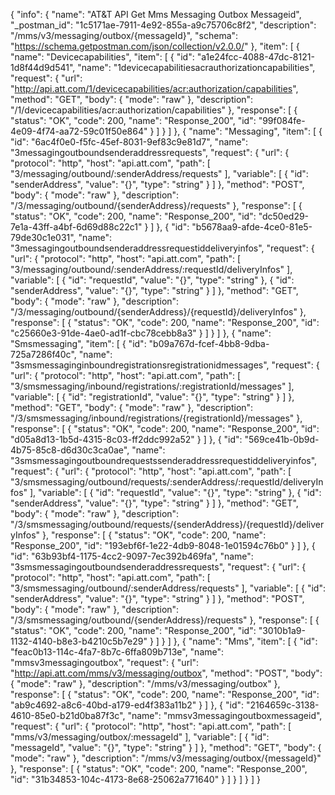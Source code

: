 {
  "info": {
    "name": "AT&T API Get Mms Messaging Outbox Messageid",
    "_postman_id": "1c5171ae-7911-4e92-855a-a9c75706c8f2",
    "description": "/mms/v3/messaging/outbox/{messageId}",
    "schema": "https://schema.getpostman.com/json/collection/v2.0.0/"
  },
  "item": [
    {
      "name": "Devicecapabilities",
      "item": [
        {
          "id": "a1e24fcc-4088-47dc-8121-1d8f44d9d541",
          "name": "1devicecapabilitiesacrauthorizationcapabilities",
          "request": {
            "url": "http://api.att.com/1/devicecapabilities/acr:authorization/capabilities",
            "method": "GET",
            "body": {
              "mode": "raw"
            },
            "description": "/1/devicecapabilities/acr:authorization/capabilities"
          },
          "response": [
            {
              "status": "OK",
              "code": 200,
              "name": "Response_200",
              "id": "99f084fe-4e09-4f74-aa72-59c01f50e864"
            }
          ]
        }
      ]
    },
    {
      "name": "Messaging",
      "item": [
        {
          "id": "6ac4f0e0-f5fc-45ef-8031-9ef83c9e81d7",
          "name": "3messagingoutboundsenderaddressrequests",
          "request": {
            "url": {
              "protocol": "http",
              "host": "api.att.com",
              "path": [
                "3/messaging/outbound/:senderAddress/requests"
              ],
              "variable": [
                {
                  "id": "senderAddress",
                  "value": "{}",
                  "type": "string"
                }
              ]
            },
            "method": "POST",
            "body": {
              "mode": "raw"
            },
            "description": "/3/messaging/outbound/{senderAddress}/requests"
          },
          "response": [
            {
              "status": "OK",
              "code": 200,
              "name": "Response_200",
              "id": "dc50ed29-7e1a-43ff-a4bf-6d69d88c22c1"
            }
          ]
        },
        {
          "id": "b5678aa9-afde-4ce0-81e5-79de30c1e031",
          "name": "3messagingoutboundsenderaddressrequestiddeliveryinfos",
          "request": {
            "url": {
              "protocol": "http",
              "host": "api.att.com",
              "path": [
                "3/messaging/outbound/:senderAddress/:requestId/deliveryInfos"
              ],
              "variable": [
                {
                  "id": "requestId",
                  "value": "{}",
                  "type": "string"
                },
                {
                  "id": "senderAddress",
                  "value": "{}",
                  "type": "string"
                }
              ]
            },
            "method": "GET",
            "body": {
              "mode": "raw"
            },
            "description": "/3/messaging/outbound/{senderAddress}/{requestId}/deliveryInfos"
          },
          "response": [
            {
              "status": "OK",
              "code": 200,
              "name": "Response_200",
              "id": "c25660e3-91de-4ae0-ad1f-cbc78cebb8a3"
            }
          ]
        }
      ]
    },
    {
      "name": "Smsmessaging",
      "item": [
        {
          "id": "b09a767d-fcef-4bb8-9dba-725a7286f40c",
          "name": "3smsmessaginginboundregistrationsregistrationidmessages",
          "request": {
            "url": {
              "protocol": "http",
              "host": "api.att.com",
              "path": [
                "3/smsmessaging/inbound/registrations/:registrationId/messages"
              ],
              "variable": [
                {
                  "id": "registrationId",
                  "value": "{}",
                  "type": "string"
                }
              ]
            },
            "method": "GET",
            "body": {
              "mode": "raw"
            },
            "description": "/3/smsmessaging/inbound/registrations/{registrationId}/messages"
          },
          "response": [
            {
              "status": "OK",
              "code": 200,
              "name": "Response_200",
              "id": "d05a8d13-1b5d-4315-8c03-ff2ddc992a52"
            }
          ]
        },
        {
          "id": "569ce41b-0b9d-4b75-85c8-d6d30c3ca0ae",
          "name": "3smsmessagingoutboundrequestssenderaddressrequestiddeliveryinfos",
          "request": {
            "url": {
              "protocol": "http",
              "host": "api.att.com",
              "path": [
                "3/smsmessaging/outbound/requests/:senderAddress/:requestId/deliveryInfos"
              ],
              "variable": [
                {
                  "id": "requestId",
                  "value": "{}",
                  "type": "string"
                },
                {
                  "id": "senderAddress",
                  "value": "{}",
                  "type": "string"
                }
              ]
            },
            "method": "GET",
            "body": {
              "mode": "raw"
            },
            "description": "/3/smsmessaging/outbound/requests/{senderAddress}/{requestId}/deliveryInfos"
          },
          "response": [
            {
              "status": "OK",
              "code": 200,
              "name": "Response_200",
              "id": "193ebf6f-1e22-4db9-8048-1e01594c76b0"
            }
          ]
        },
        {
          "id": "63b93bf4-1175-4cc2-9097-7ec392b469fa",
          "name": "3smsmessagingoutboundsenderaddressrequests",
          "request": {
            "url": {
              "protocol": "http",
              "host": "api.att.com",
              "path": [
                "3/smsmessaging/outbound/:senderAddress/requests"
              ],
              "variable": [
                {
                  "id": "senderAddress",
                  "value": "{}",
                  "type": "string"
                }
              ]
            },
            "method": "POST",
            "body": {
              "mode": "raw"
            },
            "description": "/3/smsmessaging/outbound/{senderAddress}/requests"
          },
          "response": [
            {
              "status": "OK",
              "code": 200,
              "name": "Response_200",
              "id": "3010b1a9-1132-4140-b8e3-b4210c5b7e29"
            }
          ]
        }
      ]
    },
    {
      "name": "Mms",
      "item": [
        {
          "id": "feac0b13-114c-4fa7-8b7c-6ffa809b713e",
          "name": "mmsv3messagingoutbox",
          "request": {
            "url": "http://api.att.com/mms/v3/messaging/outbox",
            "method": "POST",
            "body": {
              "mode": "raw"
            },
            "description": "/mms/v3/messaging/outbox"
          },
          "response": [
            {
              "status": "OK",
              "code": 200,
              "name": "Response_200",
              "id": "ab9c4692-a8c6-40bd-a179-ed4f383a11b2"
            }
          ]
        },
        {
          "id": "2164659c-3138-4610-85e0-b21d0ba87f3c",
          "name": "mmsv3messagingoutboxmessageid",
          "request": {
            "url": {
              "protocol": "http",
              "host": "api.att.com",
              "path": [
                "mms/v3/messaging/outbox/:messageId"
              ],
              "variable": [
                {
                  "id": "messageId",
                  "value": "{}",
                  "type": "string"
                }
              ]
            },
            "method": "GET",
            "body": {
              "mode": "raw"
            },
            "description": "/mms/v3/messaging/outbox/{messageId}"
          },
          "response": [
            {
              "status": "OK",
              "code": 200,
              "name": "Response_200",
              "id": "31b34853-104c-4173-8e68-25062a771640"
            }
          ]
        }
      ]
    }
  ]
}
